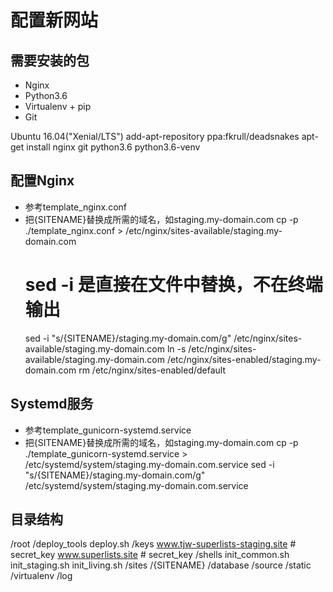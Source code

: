 配置新网站
====================

## 需要安装的包

* Nginx
* Python3.6
* Virtualenv + pip
* Git

Ubuntu 16.04("Xenial/LTS")
    add-apt-repository ppa:fkrull/deadsnakes
    apt-get install nginx git python3.6 python3.6-venv


## 配置Nginx

* 参考template_nginx.conf
* 把{SITENAME}替换成所需的域名，如staging.my-domain.com
    cp -p ./template_nginx.conf > /etc/nginx/sites-available/staging.my-domain.com
    # sed -i 是直接在文件中替换，不在终端输出
    sed -i "s/{SITENAME}/staging.my-domain.com/g" /etc/nginx/sites-available/staging.my-domain.com
    ln -s /etc/nginx/sites-available/staging.my-domain.com /etc/nginx/sites-enabled/staging.my-domain.com
    rm /etc/nginx/sites-enabled/default


## Systemd服务
* 参考template_gunicorn-systemd.service
* 把{SITENAME}替换成所需的域名，如staging.my-domain.com
    cp -p ./template_gunicorn-systemd.service > /etc/systemd/system/staging.my-domain.com.service
    sed -i "s/{SITENAME}/staging.my-domain.com/g" /etc/systemd/system/staging.my-domain.com.service


## 目录结构
/root
    /deploy_tools
        deploy.sh
    /keys
        www.tjw-superlists-staging.site   # secret_key
        www.superlists.site    # secret_key
    /shells
        init_common.sh
        init_staging.sh
        init_living.sh
    /sites
        /{SITENAME}
            /database
            /source
            /static
            /virtualenv
            /log

